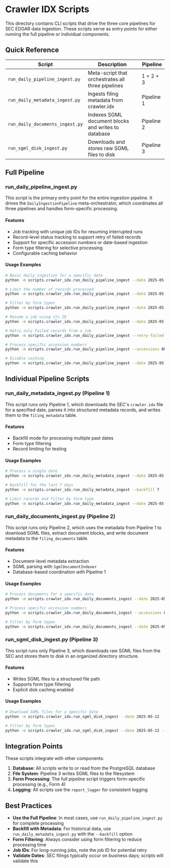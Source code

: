 # Crawler IDX Scripts

This directory contains CLI scripts that drive the three core pipelines for SEC EDGAR data ingestion. These scripts serve as entry points for either running the full pipeline or individual components.

## Quick Reference

| Script | Description | Pipeline |
|--------|-------------|----------|
| `run_daily_pipeline_ingest.py` | Meta-script that orchestrates all three pipelines | 1 + 2 + 3 |
| `run_daily_metadata_ingest.py` | Ingests filing metadata from crawler.idx | Pipeline 1 |
| `run_daily_documents_ingest.py` | Indexes SGML document blocks and writes to database | Pipeline 2 |
| `run_sgml_disk_ingest.py` | Downloads and stores raw SGML files to disk | Pipeline 3 |

## Full Pipeline

### run_daily_pipeline_ingest.py

This script is the primary entry point for the entire ingestion pipeline. It drives the `DailyIngestionPipeline` meta-orchestrator, which coordinates all three pipelines and handles form-specific processing.

#### Features

- Job tracking with unique job IDs for resuming interrupted runs
- Record-level status tracking to support retry of failed records
- Support for specific accession numbers or date-based ingestion
- Form type filtering for selective processing
- Configurable caching behavior

#### Usage Examples

```bash
# Basic daily ingestion for a specific date
python -m scripts.crawler_idx.run_daily_pipeline_ingest --date 2025-05-12

# Limit the number of records processed
python -m scripts.crawler_idx.run_daily_pipeline_ingest --date 2025-05-12 --limit 50

# Filter by form types
python -m scripts.crawler_idx.run_daily_pipeline_ingest --date 2025-05-12 --include-forms 8-K 10-Q

# Resume a job using its ID
python -m scripts.crawler_idx.run_daily_pipeline_ingest --date 2025-05-12 --job-id 1234abcd-5678-efgh-9012-ijklmnop3456

# Retry only failed records from a job
python -m scripts.crawler_idx.run_daily_pipeline_ingest --retry-failed --job-id 1234abcd-5678-efgh-9012-ijklmnop3456

# Process specific accession numbers
python -m scripts.crawler_idx.run_daily_pipeline_ingest --accessions 0001234567-25-000001 0001234567-25-000002

# Disable caching
python -m scripts.crawler_idx.run_daily_pipeline_ingest --date 2025-05-12 --no-cache
```

## Individual Pipeline Scripts

### run_daily_metadata_ingest.py (Pipeline 1)

This script runs only Pipeline 1, which downloads the SEC's `crawler.idx` file for a specified date, parses it into structured metadata records, and writes them to the `filing_metadata` table.

#### Features

- Backfill mode for processing multiple past dates
- Form type filtering
- Record limiting for testing

#### Usage Examples

```bash
# Process a single date
python -m scripts.crawler_idx.run_daily_metadata_ingest --date 2025-05-12

# Backfill for the last 7 days
python -m scripts.crawler_idx.run_daily_metadata_ingest --backfill 7

# Limit records and filter by form type
python -m scripts.crawler_idx.run_daily_metadata_ingest --date 2025-05-12 --limit 100 --include_forms 8-K 10-K
```

### run_daily_documents_ingest.py (Pipeline 2)

This script runs only Pipeline 2, which uses the metadata from Pipeline 1 to download SGML files, extract document blocks, and write document metadata to the `filing_documents` table.

#### Features

- Document-level metadata extraction
- SGML parsing with `SgmlDocumentIndexer`
- Database-based coordination with Pipeline 1

#### Usage Examples

```bash
# Process documents for a specific date
python -m scripts.crawler_idx.run_daily_documents_ingest --date 2025-05-12

# Process specific accession numbers
python -m scripts.crawler_idx.run_daily_documents_ingest --accessions 0001234567-25-000001 0001234567-25-000002

# Filter by form types
python -m scripts.crawler_idx.run_daily_documents_ingest --date 2025-05-12 --include_forms 8-K 10-Q
```

### run_sgml_disk_ingest.py (Pipeline 3)

This script runs only Pipeline 3, which downloads raw SGML files from the SEC and stores them to disk in an organized directory structure.

#### Features

- Writes SGML files to a structured file path
- Supports form type filtering
- Explicit disk caching enabled

#### Usage Examples

```bash
# Download SGML files for a specific date
python -m scripts.crawler_idx.run_sgml_disk_ingest --date 2025-05-12

# Filter by form types
python -m scripts.crawler_idx.run_sgml_disk_ingest --date 2025-05-12 --include_forms 8-K 10-Q
```

## Integration Points

These scripts integrate with other components:

1. **Database**: All scripts write to or read from the PostgreSQL database
2. **File System**: Pipeline 3 writes SGML files to the filesystem
3. **Form Processing**: The full pipeline script triggers form-specific processing (e.g., Form 4)
4. **Logging**: All scripts use the `report_logger` for consistent logging

## Best Practices

- **Use the Full Pipeline**: In most cases, use `run_daily_pipeline_ingest.py` for complete processing
- **Backfill with Metadata**: For historical data, use `run_daily_metadata_ingest.py` with the `--backfill` option
- **Form Filtering**: Always consider using form filtering to reduce processing time
- **Job IDs**: For long-running jobs, note the job ID for potential retry
- **Validate Dates**: SEC filings typically occur on business days; scripts will validate this